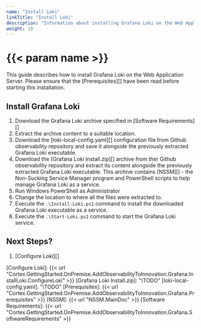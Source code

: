 ```yaml
---
name: "Install Loki"
linkTitle: "Install Loki"
description: "Information about installing Grafana Loki on the Web Application Server."
weight: 10
---
```


# {{< param name >}}

This guide describes how to install Grafana Loki on the Web Application Server. Please ensure that the [Prerequisites][] have been read before starting this installation.

## Install Grafana Loki

1. Download the Grafana Loki archive specified in [Software Requirements][]
1. Extract the archive content to a suitable location.
1. Download the [loki-local-config.yaml][] configuration file from Github observability repository and save it alongside the previously extracted Grafana Loki executable.
1. Download the [Grafana Loki Install.zip][] archive from ther Github observability repository and extract its content alongside the previously extracted Grafana Loki executable.
This archive contains [NSSM][] - the Non-Sucking Service Manager program and PowerShell scripts to help manage Grafana Loki as a service.
1. Run Windows PowerShell as Administrator
1. Change the location to where all the files were extracted to.
1. Execute the `.\Install-Loki.ps1` command to install the downloaded Grafana Loki executable as a service.
1. Execute the `.\Start-Loki.ps1` command to start the Grafana Loki service.

## Next Steps?

1. [Configure Loki][]

[Configure Loki]: {{< url "Cortex.GettingStarted.OnPremise.AddObservabilityToInnovation.Grafana.InstallLoki.ConfigureLoki" >}}
[Grafana Loki Install.zip]: "\TODO"
[loki-local-config.yaml]: "\TODO"
[Prerequisites]: {{< url "Cortex.GettingStarted.OnPremise.AddObservabilityToInnovation.Grafana.Prerequisites" >}}
[NSSM]: {{< url "NSSM.MainDoc" >}}
[Software Requirements]: {{< url "Cortex.GettingStarted.OnPremise.AddObservabilityToInnovation.Grafana.SoftwareRequirements" >}}
